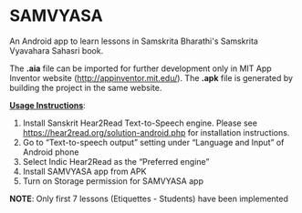 # SAMVYASA
An Android app to learn lessons in Samskrita Bharathi's Samskrita Vyavahara Sahasri book.

The **.aia** file can be imported for further development only in MIT App Inventor website (http://appinventor.mit.edu/). The **.apk** file is generated by building the project in the same website.



**<u>Usage Instructions</u>**:

1. Install Sanskrit Hear2Read Text-to-Speech engine. Please see https://hear2read.org/solution-android.php for installation instructions.
2. Go to “Text-to-speech output” setting under “Language and Input” of Android phone
3. Select Indic Hear2Read as the “Preferred engine”
4. Install SAMVYASA app from APK
5. Turn on Storage permission for SAMVYASA app

**NOTE**: Only first 7 lessons (Etiquettes - Students) have been implemented